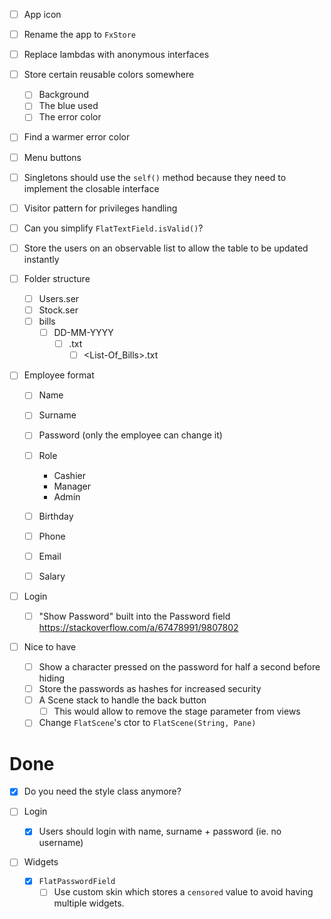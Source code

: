 - [ ] App icon
- [ ] Rename the app to `FxStore`
- [ ] Replace lambdas with anonymous interfaces
- [ ] Store certain reusable colors somewhere
    - [ ] Background
    - [ ] The blue used
    - [ ] The error color
- [ ] Find a warmer error color
- [ ] Menu buttons
- [ ] Singletons should use the `self()` method because they need to implement the closable interface
- [ ] Visitor pattern for privileges handling
- [ ] Can you simplify `FlatTextField.isValid()`?
- [ ] Store the users on an observable list to allow the table to be updated instantly

- [ ] Folder structure
    - [ ] Users.ser
    - [ ] Stock.ser
    - [ ] bills
        - [ ] DD-MM-YYYY
            - [ ] <Cashier-X>.txt
                - [ ] <List-Of_Bills>.txt

- [ ] Employee format
    - [ ] Name
    - [ ] Surname
    - [ ] Password (only the employee can change it)
    - [ ] Role
        - Cashier
        - Manager
        - Admin
    - [ ] Birthday
    - [ ] Phone
    - [ ] Email
    - [ ] Salary


- [ ] Login
    - [ ] "Show Password" built into the Password field
     https://stackoverflow.com/a/67478991/9807802

- [ ] Nice to have
    - [ ] Show a character pressed on the password for half a second before hiding
    - [ ] Store the passwords as hashes for increased security
    - [ ] A Scene stack to handle the back button
        - [ ] This would allow to remove the stage parameter from views
    - [ ] Change `FlatScene`'s ctor to `FlatScene(String, Pane)`

Done
===

- [x] Do you need the style class anymore?

- [ ] Login
    - [x] Users should login with name, surname + password
        (ie. no username)

- [ ] Widgets
    - [x] `FlatPasswordField`
        - [ ] Use custom skin  which stores a `censored` value to avoid having multiple widgets.